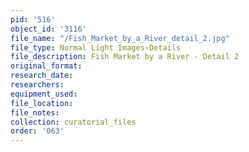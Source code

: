 ```yaml
---
pid: '516'
object_id: '3116'
file_name: "/Fish_Market_by_a_River_detail_2.jpg"
file_type: Normal Light Images›Details
file_description: Fish Market by a River - Detail 2
original_format:
research_date:
researchers:
equipment_used:
file_location:
file_notes:
collection: curatorial_files
order: '063'
---
```

